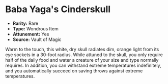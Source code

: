 # Baba Yaga's Cinderskull

- **Rarity:** Rare
- **Type:** Wondrous Item
- **Attunement:** Yes
- **Source:** Vault of Magic

Warm to the touch, this white, dry skull radiates dim, orange light from its eye sockets in a 30-foot radius. While attuned to the skull, you only require half of the daily food and water a creature of your size and type normally requires. In addition, you can withstand extreme temperatures indefinitely, and you automatically succeed on saving throws against extreme temperatures.
